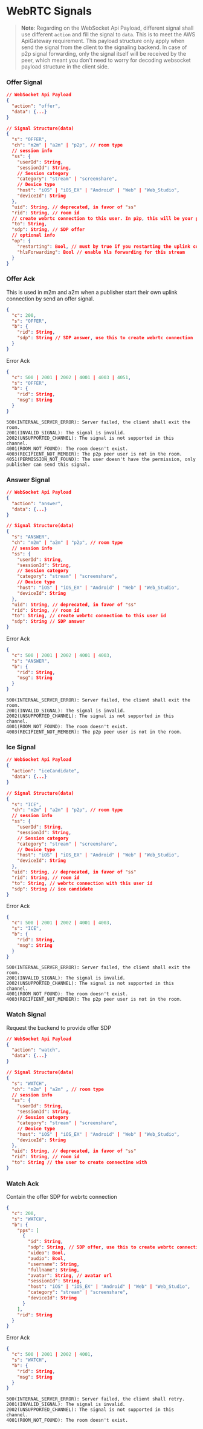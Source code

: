 # WebRTC Signals

> **Note**: Regarding on the WebSocket Api Payload, different signal shall use different `action` and fill the signal to `data`. This is to meet the AWS ApiGateway requirement. This payload structure only apply when send the signal from the client to the signaling backend. In case of p2p signal forwarding, only the signal itself will be received by the peer, which meant you don't need to worry for decoding websocket payload structure in the client side.

### Offer Signal

```json
// WebSocket Api Payload
{
  "action": "offer",
  "data": {...}
}
```


```json
// Signal Structure(data)
{
  "s": "OFFER",
  "ch": "m2m" | "a2m" | "p2p", // room type
  // session info
  "ss": {
    "userId": String,
    "sessionId": String,
    // Session category
    "category": "stream" | "screenshare",
    // Device type
    "host": "iOS" | "iOS_EX" | "Android" | "Web" | "Web_Studio",
    "deviceId": String
  },
  "uid": String, // deprecated, in favor of "ss"
  "rid": String, // room id
  // create webrtc connection to this user. In p2p, this will be your peer user id. In m2m, this is self userId if you start your uplink connection as a publisher
  "to": String, 
  "sdp": String, // SDP offer
  // optional info
  "op": {
    "restarting": Bool, // must by true if you restarting the uplink connection
    "hlsForwarding": Bool // enable hls forwarding for this stream
  }
}
```

### Offer Ack

This is used in m2m and a2m when a publisher start their own uplink connection by send an offer signal.


```json
{
  "c": 200,
  "s": "OFFER",
  "b": {
    "rid": String,
    "sdp": String // SDP answer, use this to create webrtc connection
  }
}
```

Error Ack

```json
{
  "c": 500 | 2001 | 2002 | 4001 | 4003 | 4051,
  "s": "OFFER",
  "b": {
    "rid": String,
    "msg": String
  }
}
```

```
500(INTERNAL_SERVER_ERROR): Server failed, the client shall exit the room. 
2001(INVALID_SIGNAL): The signal is invalid.
2002(UNSUPPORTED_CHANNEL): The signal is not supported in this channel.
4001(ROOM_NOT_FOUND): The room doesn't exist.
4003(RECIPIENT_NOT_MEMBER): The p2p peer user is not in the room.
4051(PERMISSION_NOT_FOUND): The user doesn't have the permission, only publisher can send this signal.
```

### Answer Signal

```json
// WebSocket Api Payload
{
  "action": "answer",
  "data": {...}
}
```

```json
// Signal Structure(data)
{
  "s": "ANSWER",
  "ch": "m2m" | "a2m" | "p2p", // room type
  // session info
  "ss": {
    "userId": String,
    "sessionId": String,
    // Session category
    "category": "stream" | "screenshare",
    // Device type
    "host": "iOS" | "iOS_EX" | "Android" | "Web" | "Web_Studio",
    "deviceId": String
  },
  "uid": String, // deprecated, in favor of "ss"
  "rid": String, // room id
  "to": String, // create webrtc connection to this user id
  "sdp": String // SDP answer
}
```

Error Ack

```json
{
  "c": 500 | 2001 | 2002 | 4001 | 4003,
  "s": "ANSWER",
  "b": {
    "rid": String,
    "msg": String
  }
}
```

```
500(INTERNAL_SERVER_ERROR): Server failed, the client shall exit the room. 
2001(INVALID_SIGNAL): The signal is invalid.
2002(UNSUPPORTED_CHANNEL): The signal is not supported in this channel.
4001(ROOM_NOT_FOUND): The room doesn't exist.
4003(RECIPIENT_NOT_MEMBER): The p2p peer user is not in the room.
```

### Ice Signal

```json
// WebSocket Api Payload
{
  "action": "iceCandidate",
  "data": {...}
}
```

```json
// Signal Structure(data)
{
  "s": "ICE",
  "ch": "m2m" | "a2m" | "p2p", // room type
  // session info
  "ss": {
    "userId": String,
    "sessionId": String,
    // Session category
    "category": "stream" | "screenshare",
    // Device type
    "host": "iOS" | "iOS_EX" | "Android" | "Web" | "Web_Studio",
    "deviceId": String
  },
  "uid": String, // deprecated, in favor of "ss"
  "rid": String, // room id
  "to": String, // webrtc connection with this user id
  "sdp": String // ice candidate
}
```

Error Ack

```json
{
  "c": 500 | 2001 | 2002 | 4001 | 4003,
  "s": "ICE",
  "b": {
    "rid": String,
    "msg": String
  }
}
```

```
500(INTERNAL_SERVER_ERROR): Server failed, the client shall exit the room. 
2001(INVALID_SIGNAL): The signal is invalid.
2002(UNSUPPORTED_CHANNEL): The signal is not supported in this channel.
4001(ROOM_NOT_FOUND): The room doesn't exist.
4003(RECIPIENT_NOT_MEMBER): The p2p peer user is not in the room.
```

### Watch Signal

Request the backend to provide offer SDP

```json
// WebSocket Api Payload
{
  "action": "watch",
  "data": {...}
}
```

```json
// Signal Structure(data)
{
  "s": "WATCH",
  "ch": "m2m" | "a2m" , // room type
  // session info
  "ss": {
    "userId": String,
    "sessionId": String,
    // Session category
    "category": "stream" | "screenshare",
    // Device type
    "host": "iOS" | "iOS_EX" | "Android" | "Web" | "Web_Studio",
    "deviceId": String
  },
  "uid": String, // deprecated, in favor of "ss"
  "rid": String, // room id
  "to": String // the user to create connectino with
}
```

### Watch Ack

Contain the offer SDP for webrtc connection

```json
{
  "c": 200,
  "s": "WATCH",
  "b": {
    "pps": [
      {
        "id": String,
        "sdp": String, // SDP offer, use this to create webrtc connection
        "video": Bool,
        "audio": Bool,
        "username": String,
        "fullname": String,
        "avatar": String, // avatar url
        "sessionId": String,
        "host": "iOS" | "iOS_EX" | "Android" | "Web" | "Web_Studio",
        "category": "stream" | "screenshare",
        "deviceId": String
      }
    ],
    "rid": String
  }
}
```

Error Ack

```json
{
  "c": 500 | 2001 | 2002 | 4001,
  "s": "WATCH",
  "b": {
    "rid": String,
    "msg": String
  }
}
```

```
500(INTERNAL_SERVER_ERROR): Server failed, the client shall retry. 
2001(INVALID_SIGNAL): The signal is invalid.
2002(UNSUPPORTED_CHANNEL): The signal is not supported in this channel.
4001(ROOM_NOT_FOUND): The room doesn't exist.
```